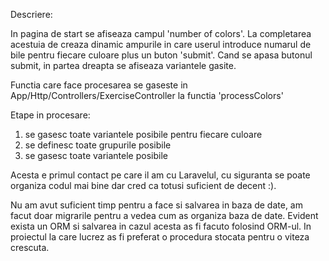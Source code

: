 Descriere:

In pagina de start se afiseaza campul 'number of colors'. La completarea acestuia de creaza dinamic ampurile in care userul introduce numarul de bile pentru fiecare culoare plus un buton 'submit'.
Cand se apasa butonul submit, in partea dreapta se afiseaza variantele gasite.

Functia care face procesarea se gaseste in App/Http/Controllers/ExerciseController la functia 'processColors'

Etape in procesare:
1. se gasesc toate variantele posibile pentru fiecare culoare
2. se definesc toate grupurile posibile
3. se gasesc toate variantele posibile


Acesta e primul contact pe care il am cu Laravelul, cu siguranta se poate organiza codul mai bine dar cred ca totusi suficient de decent :).

Nu am avut suficient timp pentru a face si salvarea in baza de date, am facut doar migrarile pentru a vedea cum as organiza baza de date. Evident exista un ORM si salvarea in cazul acesta as fi facuto folosind ORM-ul. In proiectul la care lucrez as fi preferat o procedura stocata pentru o viteza crescuta.






